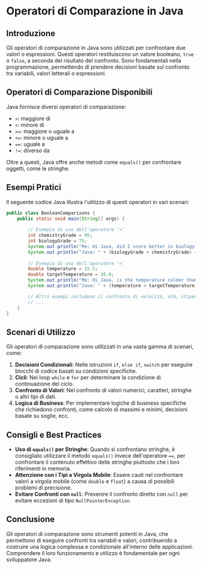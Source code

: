 # Operatori di Comparazione in Java

## Introduzione
Gli operatori di comparazione in Java sono utilizzati per confrontare due valori o espressioni. Questi operatori restituiscono un valore booleano, `true` o `false`, a seconda del risultato del confronto. Sono fondamentali nella programmazione, permettendo di prendere decisioni basate sul confronto tra variabili, valori letterali o espressioni.

## Operatori di Comparazione Disponibili
Java fornisce diversi operatori di comparazione:

- `>`: maggiore di
- `<`: minore di
- `>=`: maggiore o uguale a
- `<=`: minore o uguale a
- `==`: uguale a
- `!=`: diverso da

Oltre a questi, Java offre anche metodi come `equals()` per confrontare oggetti, come le stringhe.

## Esempi Pratici
Il seguente codice Java illustra l'utilizzo di questi operatori in vari scenari:

```java
public class BooleanComparisons {
    public static void main(String[] args) {
        
        // Esempio di uso dell'operatore '>'
        int chemistryGrade = 95;
        int biologyGrade = 75;
        System.out.println("Me: Hi Java, did I score better in biology?");
        System.out.println("Java: " + (biologyGrade > chemistryGrade) + "\n");
        
        // Esempio di uso dell'operatore '<'
        double temperature = 15.5;
        double targetTemperature = 20.0;
        System.out.println("Me: Hi Java, is the temperature colder than our target?");
        System.out.println("Java: " + (temperature < targetTemperature) + "\n");

        // Altri esempi includono il confronto di velocità, età, stipendi, caratteri e stringhe.
        // ...
    }
}
```

## Scenari di Utilizzo
Gli operatori di comparazione sono utilizzati in una vasta gamma di scenari, come:

1. **Decisioni Condizionali**: Nelle istruzioni `if`, `else if`, `switch` per eseguire blocchi di codice basati su condizioni specifiche.
2. **Cicli**: Nei loop `while` e `for` per determinare la condizione di continuazione del ciclo.
3. **Confronto di Valori**: Nel confronto di valori numerici, caratteri, stringhe o altri tipi di dati.
4. **Logica di Business**: Per implementare logiche di business specifiche che richiedono confronti, come calcolo di massimi e minimi, decisioni basate su soglie, ecc.

## Consigli e Best Practices
- **Uso di `equals()` per Stringhe**: Quando si confrontano stringhe, è consigliato utilizzare il metodo `equals()` invece dell'operatore `==`, per confrontare il contenuto effettivo delle stringhe piuttosto che i loro riferimenti in memoria.
- **Attenzione con i Tipi a Virgola Mobile**: Essere cauti nel confrontare valori a virgola mobile (come `double` e `float`) a causa di possibili problemi di precisione.
- **Evitare Confronti con `null`**: Prevenire il confronto diretto con `null` per evitare eccezioni di tipo `NullPointerException`.

## Conclusione
Gli operatori di comparazione sono strumenti potenti in Java, che permettono di eseguire confronti tra variabili e valori, contribuendo a costruire una logica complessa e condizionale all'interno delle applicazioni. Comprendere il loro funzionamento e utilizzo è fondamentale per ogni sviluppatore Java.
